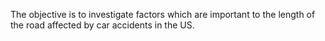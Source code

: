 The objective is to investigate factors which are important to the length of the road affected by car accidents in the US.
